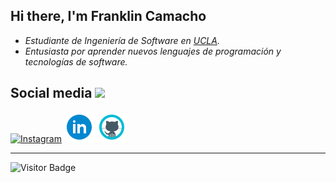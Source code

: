 <h2>Hi there, I'm Franklin Camacho</h2>

* _Estudiante de Ingeniería de Software en [UCLA](http://www.ucla.edu.ve/)._
* _Entusiasta por aprender nuevos lenguajes de programación y tecnologías de software._

<h2>Social media <img src="https://media.giphy.com/media/ES5LNnivZfL72WROvF/giphy.gif" width="35"/></h2>

[![Instagram](/assets/icons/instagram.png)](https://www.instagram.com/camachofranklin_11/)
[![LinkedIn](/assets/icons/linkedin_logo.png)](https://www.linkedin.com/in/franklincamacho/)
[![GitHub](/assets/icons/github_logo.png)](https://github.com/CamachoFranklin)

---

![Visitor Badge](https://visitor-badge.laobi.icu/badge?page_id=CamachoFranklin.CamachoFranklin)
